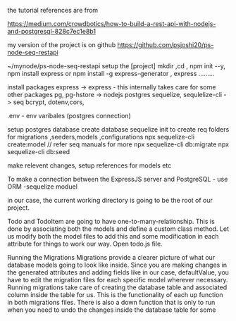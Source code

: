 the tutorial references are from 

https://medium.com/crowdbotics/how-to-build-a-rest-api-with-nodejs-and-postgresql-828c7ec1e8b1

my version of the project is on github https://github.com/psjoshi20/ps-node-seq-restapi

~/mynode/ps-node-seq-restapi
setup the [project]
mkdir <projectname> ,cd <project name>, npm init --y, npm install express
or 
npm install -g express-generator , express <project name> .........

install packages 
express -> express - this internally takes care for some other packages
pg, pg-hstore -> nodejs postgres
sequelize, sequlelize-cli -> seq
bcrypt, dotenv,cors,

.env - env varibales (postgres connection)

setup postgres database
create database
sequelize init to create req folders for migrations ,seeders,models ,configurations
npx sequelize-cli create:model // refer seq manuals for more
npx sequelize-cli db:migrate
npx sequelize-cli db:seed 

make relevent changes, setup references for models etc






To make a connection between the ExpressJS server and PostgreSQL - use ORM -sequelize  moduel

 in our case, the current working directory is going to be the root of our project.

 Todo and TodoItem are going to have one-to-many-relationship. This is  done by associating 
 both the models and define a custom class method. Let us modify both the model files to 
 add this and some modification in each attribute for things to work our way. Open todo.js file.

Running the Migrations
Migrations provide a clearer picture of what our database models going to look like inside. Since you are making changes in the generated attributes and adding fields like in our case, defaultValue, you have to edit the migration files for each specific model wherever necessary.
Running migrations take care of creating the database table and associated column inside the table for us. This is the functionality of each up function in both migrations files. There is also a down function that is only to run when you need to undo the changes inside the database table for some 
